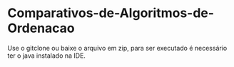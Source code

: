 # Comparativos-de-Algoritmos-de-Ordenacao

Use o gitclone ou baixe o arquivo em zip, para ser executado é necessário ter o java instalado na IDE.

